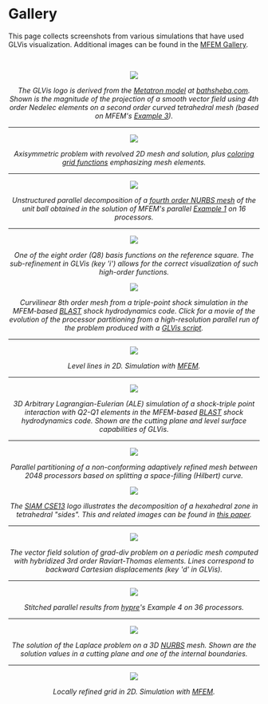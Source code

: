 # Gallery

This page collects screenshots from various simulations that have used GLVis visualization. Additional images can be found in the [MFEM Gallery](http://mfem.org/gallery).

<br>
<center>

<div class="col-md-4"  markdown="1">

[![](img/gallery/logo-gallery.png)](img/gallery/logo-gallery-full.png)

*The GLVis logo is derived from the [Metatron model](http://www.bathsheba.com/downloads/metatron.zip) at [bathsheba.com](http://www.bathsheba.com). Shown is the magnitude of the projection of a smooth vector field using 4th order Nedelec elements on a second order curved tetrahedral mesh (based on MFEM's [Example 3](http://mfem.github.io/doxygen/html/ex3_8cpp_source.html)).*

----

![](img/gallery/triple-pt-rz-2-web.png)

*Axisymmetric problem with revolved 2D mesh and solution, plus [coloring grid functions](options-and-use.md#visualizing-functions) emphasizing mesh elements.*

----

![](img/gallery/ball-nurbs-np16.png)

*Unstructured parallel decomposition of a [fourth order NURBS mesh](https://github.com/mfem/mfem/blob/master/data/ball-nurbs.mesh) of the unit ball obtained in the solution of MFEM's parallel [Example 1](https://github.com/mfem/mfem/blob/master/examples/ex1p.cpp) on 16 processors.*

----

![](img/gallery/q8.png)

*One of the eight order (Q8) basis functions on the reference square. The sub-refinement in GLVis (key 'i') allows for the correct visualization of such high-order functions.*

</div><div class="col-md-5"  markdown="1">

[![](img/gallery/triple-point_BLAST_q8q7.png)](img/gallery/triple-pt-np128.gif)

*Curvilinear 8th order mesh from a triple-point shock simulation in the MFEM-based  [BLAST](http://www.llnl.gov/casc/blast) shock hydrodynamics code. Click for a movie of the evolution of the processor partitioning from a high-resolution parallel run of the problem produced with a [GLVis script](options-and-use.md#glvis-scripts).*

----

![](img/gallery/fem2d-2.png)

*Level lines in 2D. Simulation with [MFEM](http://mfem.org).*

----

[![](img/gallery/tp-3d-ale-black.png)](http://computation.llnl.gov/)

*3D Arbitrary Lagrangian-Eulerian (ALE) simulation of a shock-triple point interaction with Q2-Q1 elements in the MFEM-based [BLAST](http://www.llnl.gov/casc/blast) shock hydrodynamics code. Shown are the cutting plane and level surface capabilities of GLVis.*

----

[![](img/gallery/partition-2048-a.png)](img/gallery/partition-2048-a.png)

*Parallel partitioning of a non-conforming adaptively refined mesh between 2048 processors based on splitting a space-filling (Hilbert) curve.*

</div><div class="col-md-3"  markdown="1">

![](img/gallery/CSE13logo.jpeg)

*The [SIAM CSE13](http://www.siam.org/meetings/cse13) logo illustrates the decomposition of a hexahedral zone in tetrahedral "sides". This and related images can be found in [this paper](http://dx.doi.org/10.1137/100801640).*

----

[![](img/gallery/ex4-2.jpg)](img/gallery/ex4-2-full.png)

*The vector field solution of grad-div problem on a periodic mesh computed with hybridized 3rd order Raviart-Thomas elements. Lines correspond to backward Cartesian displacements (key 'd' in GLVis).*

----

![](img/gallery/hypre-ex4-np36-n15-K3-C1-U02-F4.png)

*Stitched parallel results from [hypre](http://www.llnl.gov/casc/hypre)'s Example 4 on 36 processors.*

----

[![](img/gallery/NURBS-ball-impact1.jpg)](img/gallery/NURBS-ball-impact1-full.png)

*The solution of the Laplace problem on a 3D [NURBS](nurbs.md) mesh. Shown are the solution values in a cutting plane and one of the internal boundaries.*

----

![](img/gallery/fem2d-1.png)

*Locally refined grid in 2D. Simulation with [MFEM](http://mfem.org).*

</div>

</center>
